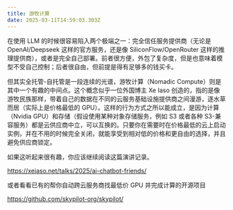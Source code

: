 ```yaml
---
title: 游牧计算
date: 2025-03-11T14:59:03.303Z
---
```


在使用 LLM 的时候很容易陷入两个极端之一：完全信任服务提供商（无论是 OpenAI/Deepseek 这样的官方服务，还是像 SiliconFlow/OpenRouter 这样的推理提供商），或者是完全自己部署。前者很方便，外包了复杂度，但是也意味着模型不受自己控制；后者很自由，但前提是得有足够多的钱买卡。

但其实全托管-自托管是一段连续的光谱，游牧计算（Nomadic Compute）则是其中一个有趣的中间点。这个概念似乎一位外国博主 Xe Iaso 创造的，指的是像游牧民族那样，带着自己的数据在不同的云服务基础设施提供商之间漫游，逐水草而居（实际上是价格最低的 GPU）。这样的行为方式之所以能成立，是因为计算（Nvidia GPU）和存储（假设使用某种对象存储服务，例如 S3 或者各种 S3-兼容服务）都是云供应商中立，可以互换的。只要你在需要时在价格最低的云上启动实例，并在不用的时候完全关闭，就能享受到相对低的价格和更自由的选择，并且避免供应商锁定。

如果这听起来很有趣，你应该继续阅读这篇演讲记录。

https://xeiaso.net/talks/2025/ai-chatbot-friends/


或者看看已有的帮你自动跨云服务商找最低价 GPU 并完成计算的开源项目

https://github.com/skypilot-org/skypilot/